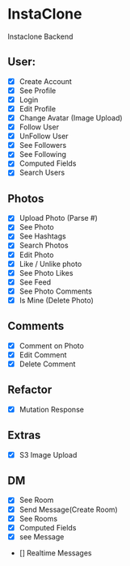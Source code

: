 # InstaClone

Instaclone Backend

## User:

- [x] Create Account
- [x] See Profile
- [x] Login
- [x] Edit Profile
- [x] Change Avatar (Image Upload)
- [x] Follow User
- [x] UnFollow User
- [x] See Followers
- [x] See Following
- [x] Computed Fields
- [x] Search Users

## Photos

- [x] Upload Photo (Parse #)
- [x] See Photo
- [x] See Hashtags
- [x] Search Photos
- [x] Edit Photo
- [x] Like / Unlike photo
- [x] See Photo Likes
- [x] See Feed
- [x] See Photo Comments
- [x] Is Mine (Delete Photo)

## Comments

- [x] Comment on Photo
- [x] Edit Comment
- [x] Delete Comment

## Refactor

- [x] Mutation Response

## Extras

- [x] S3 Image Upload

## DM

- [x] See Room
- [x] Send Message(Create Room)
- [x] See Rooms
- [x] Computed Fields
- [x] see Message
- [] Realtime Messages

